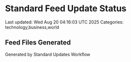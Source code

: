 # Standard Feed Update Status
Last updated: Wed Aug 20 04:16:03 UTC 2025
Categories: technology,business,world

## Feed Files Generated

Generated by Standard Updates Workflow
